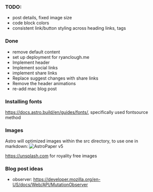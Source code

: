 ### TODO:
- post details, fixed image size
- code block colors
- consistent link/button styling across heading links, tags


### Done
- remove default content
- set up deployment for ryanclough.me
- Implement header 
- Implement social links
- implement share links
- Replace suggest changes with share links
- Remove the header animations
- re-add mac blog post

### Installing fonts
https://docs.astro.build/en/guides/fonts/, specifically used fontsource method

### Images
Astro will optimized images within the src directory, to use one in markdown: 
![AstroPaper v5](@/assets/images/AstroPaper-v5.png)

https://unsplash.com for royality free images


### Blog post ideas
- observer: https://developer.mozilla.org/en-US/docs/Web/API/MutationObserver